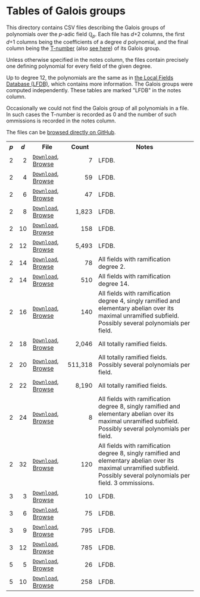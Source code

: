 # Tables of Galois groups

This directory contains CSV files describing the Galois groups of polynomials over the *p*-adic field &#8474;<sub><em>p</em></sub>. Each file has *d*+2 columns, the first *d*+1 columns being the coefficients of a degree *d* polynomial, and the final column being the [T-number](http://groupnames.org/T31.html) (also [see here](https://hobbes.la.asu.edu/Groups/)) of its Galois group.

Unless otherwise specified in the notes column, the files contain precisely one defining polynomial for every field of the given degree.

Up to degree 12, the polynomials are the same as in [the Local Fields Database (LFDB)](https://math.la.asu.edu/~jj/localfields/), which contains more information. The Galois groups were computed independently. These tables are marked "LFDB" in the notes column.

Occasionally we could not find the Galois group of all polynomials in a file. In such cases the T-number is recorded as 0 and the number of such ommissions is recorded in the notes column.

The files can be [browsed directly on GitHub](https://github.com/cjdoris/pAdicGaloisGroup/tree/master/tables/).

<table>
  <style type="text/css">
    td:nth-child(1) { text-align: right; }
    td:nth-child(2) { text-align: right; }
    td:nth-child(4) { text-align: right; }
  </style>
  <tr>
    <th style="font-style: italic;">p</th>
    <th style="font-style: italic;">d</th>
    <th>File</th>
    <th>Count</th>
    <th>Notes</th>
  </tr>
  <tr>
    <td>2</td>
    <td>2</td>
    <td><a href="https://raw.githubusercontent.com/cjdoris/pAdicGaloisGroup/master/tables/p2_d2.csv"><code>Download</code></a>, <a href="browse?prime=2&degree=2">Browse</a></td>
    <td>7</td>
    <td>LFDB.</td>
  </tr>
  <tr>
    <td>2</td>
    <td>4</td>
    <td><a href="https://raw.githubusercontent.com/cjdoris/pAdicGaloisGroup/master/tables/p2_d4.csv"><code>Download</code></a>, <a href="browse?prime=2&degree=4">Browse</a></td>
    <td>59</td>
    <td>LFDB.</td>
  </tr>
  <tr>
    <td>2</td>
    <td>6</td>
    <td><a href="https://raw.githubusercontent.com/cjdoris/pAdicGaloisGroup/master/tables/p2_d6.csv"><code>Download</code></a>, <a href="browse?prime=2&degree=6">Browse</a></td>
    <td>47</td>
    <td>LFDB.</td>
  </tr>
  <tr>
    <td>2</td>
    <td>8</td>
    <td><a href="https://raw.githubusercontent.com/cjdoris/pAdicGaloisGroup/master/tables/p2_d8.csv"><code>Download</code></a>, <a href="browse?prime=2&degree=8">Browse</a></td>
    <td>1,823</td>
    <td>LFDB.</td>
  </tr>
  <tr>
    <td>2</td>
    <td>10</td>
    <td><a href="https://raw.githubusercontent.com/cjdoris/pAdicGaloisGroup/master/tables/p2_d10.csv"><code>Download</code></a>, <a href="browse?prime=2&degree=10">Browse</a></td>
    <td>158</td>
    <td>LFDB.</td>
  </tr>
  <tr>
    <td>2</td>
    <td>12</td>
    <td><a href="https://raw.githubusercontent.com/cjdoris/pAdicGaloisGroup/master/tables/p2_d12.csv"><code>Download</code></a>, <a href="browse?prime=2&degree=12">Browse</a></td>
    <td>5,493</td>
    <td>LFDB.</td>
  </tr>
  <tr>
    <td>2</td>
    <td>14</td>
    <td><a href="https://raw.githubusercontent.com/cjdoris/pAdicGaloisGroup/master/tables/p2_d14_e2.csv"><code>Download</code></a>, <a href="browse?prime=2&degree=14&suffix=e2">Browse</a></td>
    <td>78</td>
    <td>All fields with ramification degree 2.</td>
  </tr>
  <tr>
    <td>2</td>
    <td>14</td>
    <td><a href="https://raw.githubusercontent.com/cjdoris/pAdicGaloisGroup/master/tables/p2_d14_e14.csv"><code>Download</code></a>, <a href="browse?prime=2&degree=14&suffix=e14">Browse</a></td>
    <td>510</td>
    <td>All fields with ramification degree 14.</td>
  </tr>
  <tr>
    <td>2</td>
    <td>16</td>
    <td><a href="https://raw.githubusercontent.com/cjdoris/pAdicGaloisGroup/master/tables/p2_d16_e4a.csv"><code>Download</code></a>, <a href="browse?prime=2&degree=16&suffix=e4a&dupes=yes">Browse</a></td>
    <td>140</td>
    <td>All fields with ramification degree 4, singly ramified and elementary abelian over its maximal unramified subfield. Possibly several polynomials per field.</td>
  </tr>
  <tr>
    <td>2</td>
    <td>18</td>
    <td><a href="https://raw.githubusercontent.com/cjdoris/pAdicGaloisGroup/master/tables/p2_d18_tr.csv"><code>Download</code></a>, <a href="browse?prime=2&degree=18&suffix=tr">Browse</a></td>
    <td>2,046</td>
    <td>All totally ramified fields.</td>
  </tr>
  <tr>
    <td>2</td>
    <td>20</td>
    <td><a href="https://raw.githubusercontent.com/cjdoris/pAdicGaloisGroup/master/tables/p2_d20_tr.csv"><code>Download</code></a>, <a href="browse?prime=2&degree=20&suffix=tr&dupes=yes">Browse</a></td>
    <td>511,318</td>
    <td>All totally ramified fields. Possibly several polynomials per field.</td>
  </tr>
  <tr>
    <td>2</td>
    <td>22</td>
    <td><a href="https://raw.githubusercontent.com/cjdoris/pAdicGaloisGroup/master/tables/p2_d22_tr.csv"><code>Download</code></a>, <a href="browse?prime=2&degree=22&suffix=tr">Browse</a></td>
    <td>8,190</td>
    <td>All totally ramified fields.</td>
  </tr>
  <tr>
    <td>2</td>
    <td>24</td>
    <td><a href="https://raw.githubusercontent.com/cjdoris/pAdicGaloisGroup/master/tables/p2_d24_e8a.csv"><code>Download</code></a>, <a href="browse?prime=2&degree=24&suffix=e8a&dupes=yes">Browse</a></td>
    <td>8</td>
    <td>All fields with ramification degree 8, singly ramified and elementary abelian over its maximal unramified subfield. Possibly several polynomials per field.</td>
  </tr>
  <tr>
    <td>2</td>
    <td>32</td>
    <td><a href="https://raw.githubusercontent.com/cjdoris/pAdicGaloisGroup/master/tables/p2_d32_e8a.csv"><code>Download</code></a>, <a href="browse?prime=2&degree=32&suffix=e8a&dupes=yes">Browse</a></td>
    <td>120</td>
    <td>All fields with ramification degree 8, singly ramified and elementary abelian over its maximal unramified subfield. Possibly several polynomials per field. 3 ommissions.</td>
  </tr>
  <tr>
    <td>3</td>
    <td>3</td>
    <td><a href="https://raw.githubusercontent.com/cjdoris/pAdicGaloisGroup/master/tables/p3_d3.csv"><code>Download</code></a>, <a href="browse?prime=3&degree=3">Browse</a></td>
    <td>10</td>
    <td>LFDB.</td>
  </tr>
  <tr>
    <td>3</td>
    <td>6</td>
    <td><a href="https://raw.githubusercontent.com/cjdoris/pAdicGaloisGroup/master/tables/p3_d6.csv"><code>Download</code></a>, <a href="browse?prime=3&degree=6">Browse</a></td>
    <td>75</td>
    <td>LFDB.</td>
  </tr>
  <tr>
    <td>3</td>
    <td>9</td>
    <td><a href="https://raw.githubusercontent.com/cjdoris/pAdicGaloisGroup/master/tables/p3_d9.csv"><code>Download</code></a>, <a href="browse?prime=3&degree=9">Browse</a></td>
    <td>795</td>
    <td>LFDB.</td>
  </tr>
  <tr>
    <td>3</td>
    <td>12</td>
    <td><a href="https://raw.githubusercontent.com/cjdoris/pAdicGaloisGroup/master/tables/p3_d12.csv"><code>Download</code></a>, <a href="browse?prime=3&degree=12">Browse</a></td>
    <td>785</td>
    <td>LFDB.</td>
  </tr>
  <tr>
    <td>5</td>
    <td>5</td>
    <td><a href="https://raw.githubusercontent.com/cjdoris/pAdicGaloisGroup/master/tables/p5_d5.csv"><code>Download</code></a>, <a href="browse?prime=5&degree=5">Browse</a></td>
    <td>26</td>
    <td>LFDB.</td>
  </tr>
  <tr>
    <td>5</td>
    <td>10</td>
    <td><a href="https://raw.githubusercontent.com/cjdoris/pAdicGaloisGroup/master/tables/p5_d10.csv"><code>Download</code></a>, <a href="browse?prime=5&degree=10">Browse</a></td>
    <td>258</td>
    <td>LFDB.</td>
  </tr>
</table>
